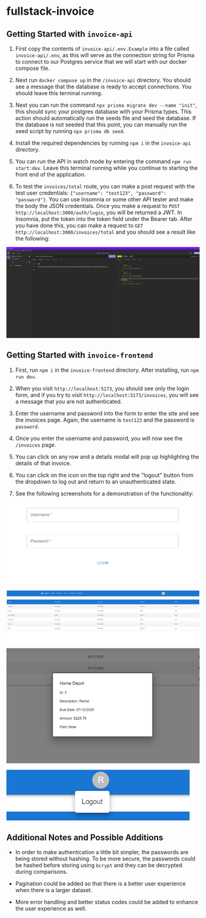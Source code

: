 # fullstack-invoice

## Getting Started with `invoice-api`

1. First copy the contents of `invoice-api/.env.Example` into a file called `invoice-api/.env`, as this will serve as the connection string for Prisma to connect to our Postgres service that we will start with our docker compose file.

1. Next run `docker compose up` in the `/invoice-api` directory. You should see a message that the database is ready to accept connections. You should leave this terminal running.

1. Next you can run the command `npx prisma migrate dev --name "init"`, this should sync your postgres database with your Prisma types. This action should automatically run the seeds file and seed the database. If the database is not seeded that this point, you can manually run the seed script by running `npx prisma db seed`.

1. Install the required dependencies by running `npm i` in the `invoice-api` directory.

1. You can run the API in watch mode by entering the command `npm run start:dev`. Leave this terminal running while you continue to starting the front end of the application.

1. To test the `invoices/total` route, you can make a post request with the test user credentials: `{"username": "test123", "password": "password"}`. You can use Insomnia or some other API tester and make the body the JSON credentials. Once you make a request to `POST http://localhost:3000/auth/login`, you will be returned a JWT. In Insomnia, put the token into the token field under the Bearer tab. After you have done this, you can make a request to `GET http://localhost:3000/invoices/total` and you should see a result like the following:

![invoice total route test.](./assets/invoice-total.png)

## Getting Started with `invoice-frontend`

1. First, run `npm i` in the `invoice-frontend` directory. After installing, run `npm run dev`.

1. When you visit `http://localhost:5173`, you should see only the login form, and if you try to visit `http://localhost:5173/invoices`, you will see a message that you are not authenticated.

1. Enter the username and password into the form to enter the site and see the invoices page. Again, the username is `test123` and the password is `password`.

1. Once you enter the username and password, you will now see the `/invoices` page.

1. You can click on any row and a details modal will pop up highlighting the details of that invoice.

1. You can click on the icon on the top right and the "logout" button from the dropdown to log out and return to an unauthenticated state.

1. See the following screenshots for a demonstration of the functionality:

![Login for on the home page](./assets/login.png)

![Invoice page after authenticating](./assets/invoice-page.png)

![Invoice page with modal open](./assets/invoice-modal.png)

![Logout Button](./assets/logout-button.png)

## Additional Notes and Possible Additions

- In order to make authentication a little bit simpler, the passwords are being stored without hashing. To be more secure, the passwords could be hashed before storing using `bcrypt` and they can be decrypted during comparisons.

- Pagination could be added so that there is a better user experience when there is a larger dataset.

- More error handling and better status codes could be added to enhance the user experience as well.

